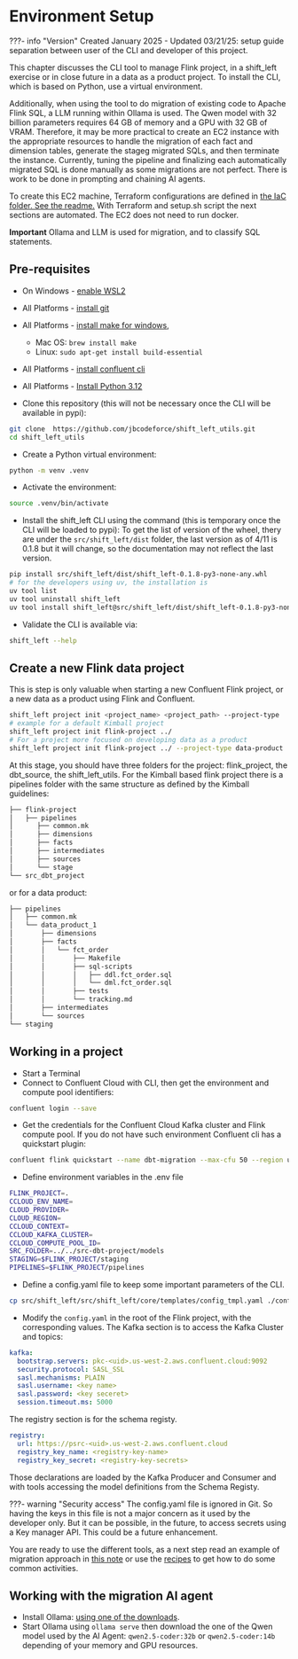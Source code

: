 # Environment Setup

???- info "Version"
    Created January 2025 - Updated 03/21/25: setup guide separation between user of the CLI and developer of this project.

This chapter discusses the CLI tool to manage Flink project, in a shift_left exercise or in close future in a data as a product project. To install the CLI, which is based on Python, use a virtual environment.

Additionally, when using the tool to do migration of existing code to Apache Flink SQL, a LLM running within Ollama is used. The Qwen model with 32 billion parameters requires 64 GB of memory and a GPU with 32 GB of VRAM. Therefore, it may be more practical to create an EC2 instance with the appropriate resources to handle the migration of each fact and dimension tables, generate the stageg migrated SQLs, and then terminate the instance. Currently, tuning the pipeline and finalizing each automatically migrated SQL is done manually as some migrations are not perfect. There is work to be done in prompting and chaining AI agents.

To create this EC2 machine, Terraform configurations are defined in [the IaC folder. See the readme.](https://github.com/jbcodeforce/shift_left_utils/tree/main/IaC/tf_aws_ec2) With Terraform and setup.sh script the next sections are automated. The EC2 does not need to run docker.

**Important** Ollama and LLM is used for migration, and to classify SQL statements.

## Pre-requisites

* On Windows - [enable WSL2](https://learn.microsoft.com/en-us/windows/wsl/install)
* All Platforms - [install git](https://git-scm.com/book/en/v2/Getting-Started-Installing-Git)
* All Platforms - [install make for windows](https://gnuwin32.sourceforge.net/packages/make.htm), 

    * Mac OS: ```brew install make``` 
    * Linux: ```sudo apt-get install build-essential```

* All Platforms - [install confluent cli](https://docs.confluent.io/confluent-cli/current/install.html)
* All Platforms - [Install Python 3.12](https://www.python.org/downloads/release/python-3120/)

* Clone this repository (this will not be necessary once the CLI will be available in pypi): 

```sh
git clone  https://github.com/jbcodeforce/shift_left_utils.git
cd shift_left_utils
```

* Create a Python virtual environment:

```sh
python -m venv .venv
```

* Activate the environment:

```sh
source .venv/bin/activate
```



* Install the shift_left CLI using the command (this is temporary once the CLI will be loaded to pypi): To get the list of version of the wheel, thery are under the `src/shift_left/dist` folder, the last version as of 4/11 is 0.1.8 but it will change, so the documentation may not reflect the last version.

```sh
pip install src/shift_left/dist/shift_left-0.1.8-py3-none-any.whl
# for the developers using uv, the installation is
uv tool list
uv tool uninstall shift_left
uv tool install shift_left@src/shift_left/dist/shift_left-0.1.8-py3-none-any.whl
```

* Validate the CLI is available via:

```sh
shift_left --help
```

## Create a new Flink data project

This is step is only valuable when starting a new Confluent Flink project, or a new data as a product using Flink and Confluent. 

```sh
shift_left project init <project_name> <project_path> --project-type 
# example for a default Kimball project
shift_left project init flink-project ../
# For a project more focused on developing data as a product
shift_left project init flink-project ../ --project-type data-product
```

At this stage, you should have three folders for the project: flink_project, the dbt_source, the shift_left_utils. For the Kimball based flink project there is a pipelines folder with the same structure as defined by the Kimball guidelines:

```sh
├── flink-project
│   ├── pipelines
│      ├── common.mk
│      ├── dimensions
│      ├── facts
│      ├── intermediates
│      ├── sources
│      └── stage
└── src_dbt_project
```

or for a data product:

```sh
├── pipelines
│   ├── common.mk
│   └── data_product_1
│       ├── dimensions
│       ├── facts
│       │   └── fct_order
│       │       ├── Makefile
│       │       ├── sql-scripts
│       │       │   ├── ddl.fct_order.sql
│       │       │   └── dml.fct_order.sql
│       │       ├── tests
│       │       └── tracking.md
│       ├── intermediates
│       └── sources
└── staging
```

## Working in a project

* Start a Terminal
* Connect to Confluent Cloud with CLI, then get the environment and compute pool identifiers:

```sh
confluent login --save
```

* Get the credentials for the Confluent Cloud Kafka cluster and Flink compute pool. If you do not have such environment Confluent cli has a quickstart plugin:

```sh
confluent flink quickstart --name dbt-migration --max-cfu 50 --region us-west-2 --cloud aws
```

* Define environment variables in the .env file

```sh
FLINK_PROJECT=.
CCLOUD_ENV_NAME=
CLOUD_PROVIDER=
CLOUD_REGION=
CCLOUD_CONTEXT=
CCLOUD_KAFKA_CLUSTER=
CCLOUD_COMPUTE_POOL_ID=
SRC_FOLDER=../../src-dbt-project/models
STAGING=$FLINK_PROJECT/staging
PIPELINES=$FLINK_PROJECT/pipelines
```

* Define a config.yaml file to keep some important parameters of the CLI. 

```sh
cp src/shift_left/src/shift_left/core/templates/config_tmpl.yaml ./config.yaml
```

* Modify the `config.yaml` in the root of the Flink project, with the corresponding values. The Kafka section is to access the Kafka Cluster and topics:

```yaml
kafka:
  bootstrap.servers: pkc-<uid>.us-west-2.aws.confluent.cloud:9092
  security.protocol: SASL_SSL
  sasl.mechanisms: PLAIN
  sasl.username: <key name>
  sasl.password: <key seceret> 
  session.timeout.ms: 5000
```

The registry section is for the schema registy.

```yaml
registry:
  url: https://psrc-<uid>.us-west-2.aws.confluent.cloud
  registry_key_name: <registry-key-name>
  registry_key_secret: <registry-key-secrets>
``` 

Those declarations are loaded by the Kafka Producer and Consumer and with tools accessing the model definitions from the Schema Registy.


???- warning "Security access"
    The config.yaml file is ignored in Git. So having the keys in this file is not a major concern as it used by the developer only. But it can be possible, in the future, to access secrets using a Key manager API. This could be a future enhancement.


You are ready to use the different tools, as a next step read an example of migration approach in [this note](./migration.md#migration-process) or use the [recipes](./recipes.md) to get how to do some common activities.


## Working with the migration AI agent

* Install Ollama: [using one of the downloads](https://ollama.com/download).
* Start Ollama using `ollama serve` then download the one of the Qwen model used by the AI Agent: `qwen2.5-coder:32b` or `qwen2.5-coder:14b` depending of your memory and GPU resources.



